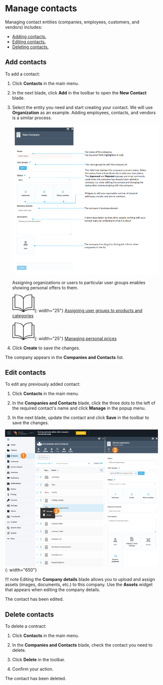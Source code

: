 ﻿# Manage contacts

Managing contact entities (companies, employees, customers, and vendors) includes:

* [Adding contacts.](managing-contacts.md#adding-contacts)
* [Editing contacts.](managing-contacts.md#editing-contacts)
* [Deleting contacts.](managing-contacts.md#deleting-contacts)

## Add contacts

To add a contact:

1. Click **Contacts** in the main menu.

1. In the next blade, click **Add** in the toolbar to open the **New Contact** blade.

1. Select the entity you need and start creating your contact. We will use **Organization** as an example. Adding employees, contacts, and vendors is a similar process.

	![enter image description here](media/new_company_screen.png)

	Assigning organizations or users to particular user groups enables showing personal offers to them.

	![Readmore](media/readmore.png){: width="25"} [Assigning user groups to products and categories](../catalog-personalization/user-groups.md)
	
	![Readmore](media/readmore.png){: width="25"} [Managing personal prices](../pricing/managing-personal-prices.md)

1. Click **Create** to save the changes.

The company appears in the **Companies and Contacts** list.

## Edit contacts

To edit any previously added contact:

1. Click **Contacts** in the main menu.

1. In the **Companies and Contacts** blade, click the three dots to the left of the required contact's name and click **Manage** in the popup menu. 

1. In the next blade, update the contact and click **Save** in the toolbar to save the changes.

![Edit contact](media/edit-contact.png){: width="650"}

!!! note
	Editing the **Company details** blade allows you to upload and assign assets (images, documents, etc.) to this company. Use the **Assets** widget that appears when editing the company details. 

The contact has been edited.

## Delete contacts

To delete a contract:

1. Click **Contacts** in the main menu.

1. In the **Companies and Contacts** blade, check the contact you need to delete. 

1. Click **Delete** in the toolbar.

1. Confirm your action.

The contact has been deleted.